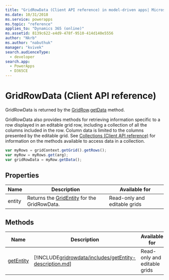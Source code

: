 ```yaml
---
title: "GridRowData (Client API reference) in model-driven apps| MicrosoftDocs"
ms.date: 10/31/2018
ms.service: powerapps
ms.topic: "reference"
applies_to: "Dynamics 365 (online)"
ms.assetid: 8139c622-e4d9-478f-9510-414d140e5556
author: "Nkrb"
ms.author: "nabuthuk"
manager: "kvivek"
search.audienceType: 
  - developer
search.app: 
  - PowerApps
  - D365CE
---
```

# GridRowData (Client API reference)



GridRowData is returned by the [GridRow](gridrow.md).[getData](gridrow/getData.md) method.

GridRowData also provides methods for retrieving information specific to a row displayed in an editable grid row, including a collection of all the columns included in the row. Column data is limited to the columns presented by the editable grid. See [Collections (Client API reference)](../collections.md) for information on the methods available to access data in a collection.

```JavaScript
var myRows = gridContext.getGrid().getRows();
var myRow = myRows.get(arg);
var gridRowData = myRow.getData();
```

## Properties

|Name|Description|Available for|
|--|--|--|
|entity|Returns the [GridEntity](gridentity.md) for the GridRowData.|Read-only and editable grids|


## Methods

|Name|Description|Available for|
|--|--|--|
|[getEntity](gridrowdata/getEntity.md)|[!INCLUDE[gridrowdata/includes/getEntity-description.md](gridrowdata/includes/getEntity-description.md)]|Read-only and editable grids|



